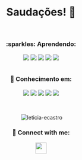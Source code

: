 
<h1 align="center">Saudações! 🖖</h1>

<br/>

<div align="center">
  <h3> :sparkles: Aprendendo:</h3>
      <img align="center" src="https://img.shields.io/badge/Python-3776AB?style=for-the-badge&logo=python&logoColor=white">
      <img align="center" src="https://img.shields.io/badge/R-0052CC?style=for-the-badge&logo=r&logoColor=white">
      <img align="center" src="https://img.shields.io/badge/sql-1E90FF?style=for-the-badge&logo=sql&logoColor=white">
      <img align="center" src="https://img.shields.io/badge/Microsoft_Excel-217346?style=for-the-badge&logo=excel&logoColor=white">
      <img align="center" src="https://img.shields.io/badge/power_bi-F2C811?style=for-the-badge&logo=powerbi&logoColor=black">
      
      
  
  <br/>
  <br/>

  <h3>🧠 Conhecimento em:</h3>
      <img align="center" src="https://img.shields.io/badge/git-DC143C?style=for-the-badge&logo=git&logoColor=white">
      <img align="center" src="https://img.shields.io/badge/github-FFFFFF?style=for-the-badge&logo=github&logoColor=black">
      <img align="center" src="https://img.shields.io/badge/-Java-FA7343?style=for-the-badge&logo=java&logoColor=white">
      <img align="center" src="https://img.shields.io/badge/-HTML5-FD602F?style=for-the-badge&logo=html5&logoColor=white">
      <img align="center" src="https://img.shields.io/badge/-CSS-007ACC?style=for-the-badge&logo=css&logoColor=white">

  <br/>
  <br/>
  <br/>
      
  <div>
      <p>&nbsp;<img align="center" src="https://github-readme-stats.vercel.app/api/top-langs?username=leticia-ecastro&show_icons=true&title_color=00fcfc&text_color=f8f6f6&bg_color=0d1116&hide_border=true&locale=en&layout=compact" alt="leticia-ecastro"/></p>
  </div>
  
  <h3>💬 Connect with me:</h3>
  <p>
    <a href="https://linkedin.com/in/leticia-ecastro" alt="Linkedin"> <img src="https://img.shields.io/badge/-Linkedin-0e76a8?style=flat-square&logo=Linkedin&logoColor=white&link=https://www.linkedin.com/in/leticia-ecastro" height="30"/></a>
  </p>
</div>
